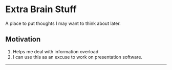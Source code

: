 # Extra Brain Stuff

A place to put thoughts I may want to think about later.

## Motivation

1. Helps me deal with information overload
2. I can use this as an excuse to work on presentation software.

---
